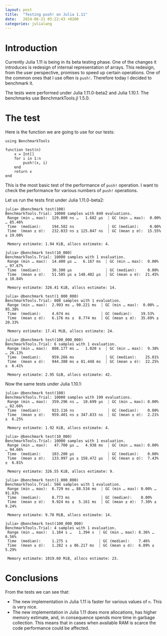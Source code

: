 ```yaml
---
layout: post
title:  "Testing push! on Julia 1.11"
date:   2024-06-21 05:22:43 +0200
categories: julialang
---
```


# Introduction

Currently Julia 1.11 is being in its beta testing phase.
One of the changes it introduces is redesign of internal representation of arrays.
This redesign, from the user perspective, promises to speed up certain operations.
One of the common ones that I use often is `push!`. Therefore today I decided to benchmark it.

The tests were performed under Julia 1.11.0-beta2 and Julia 1.10.1. The benchmarks use BenchmarkTools.jl 1.5.0.

# The test

Here is the function we are going to use for our tests:

```
using BenchmarkTools

function test(n)
    x = Int[]
    for i in 1:n
        push!(x, i)
    end
    return x
end
```

This is the most basic test of the performance of `push!` operation.
I want to check the performance for various numbers of `push!` operations.

Let us run the tests first under Julia 1.11.0-beta2:

```
julia> @benchmark test(100)
BenchmarkTools.Trial: 10000 samples with 849 evaluations.
 Range (min … max):  129.800 ns …   1.682 μs  ┊ GC (min … max):  0.00% … 85.46%
 Time  (median):     194.582 ns               ┊ GC (median):     0.00%
 Time  (mean ± σ):   232.033 ns ± 125.847 ns  ┊ GC (mean ± σ):  15.55% ± 19.08%

 Memory estimate: 1.94 KiB, allocs estimate: 4.

julia> @benchmark test(10_000)
BenchmarkTools.Trial: 10000 samples with 1 evaluation.
 Range (min … max):  14.400 μs …   6.167 ms  ┊ GC (min … max):  0.00% … 97.67%
 Time  (median):     30.300 μs               ┊ GC (median):     0.00%
 Time  (mean ± σ):   51.585 μs ± 148.402 μs  ┊ GC (mean ± σ):  21.45% ± 10.84%

 Memory estimate: 326.41 KiB, allocs estimate: 14.

julia> @benchmark test(1_000_000)
BenchmarkTools.Trial: 808 samples with 1 evaluation.
 Range (min … max):  2.993 ms … 90.221 ms  ┊ GC (min … max):  0.00% … 95.38%
 Time  (median):     4.674 ms              ┊ GC (median):    19.53%
 Time  (mean ± σ):   6.176 ms ±  8.774 ms  ┊ GC (mean ± σ):  35.69% ± 20.33%

 Memory estimate: 17.41 MiB, allocs estimate: 24.

julia> @benchmark test(100_000_000)
BenchmarkTools.Trial: 6 samples with 1 evaluation.
 Range (min … max):  808.177 ms …   1.020 s  ┊ GC (min … max):  9.38% … 26.13%
 Time  (median):     959.266 ms              ┊ GC (median):    25.01%
 Time  (mean ± σ):   944.380 ms ± 81.448 ms  ┊ GC (mean ± σ):  22.25% ±  6.41%

 Memory estimate: 2.95 GiB, allocs estimate: 42.
```

Now the same tests under Julia 1.10.1:

```
julia> @benchmark test(100)
BenchmarkTools.Trial: 10000 samples with 199 evaluations.
 Range (min … max):  359.296 ns …  10.699 μs  ┊ GC (min … max): 0.00% … 82.66%
 Time  (median):     923.116 ns               ┊ GC (median):    0.00%
 Time  (mean ± σ):   959.401 ns ± 347.833 ns  ┊ GC (mean ± σ):  2.21% ±  6.25%

 Memory estimate: 1.92 KiB, allocs estimate: 4.

julia> @benchmark test(10_000)
BenchmarkTools.Trial: 10000 samples with 1 evaluation.
 Range (min … max):   47.700 μs …   4.938 ms  ┊ GC (min … max): 0.00% … 94.66%
 Time  (median):     103.200 μs               ┊ GC (median):    0.00%
 Time  (mean ± σ):   133.997 μs ± 158.472 μs  ┊ GC (mean ± σ):  7.43% ±  6.81%

 Memory estimate: 326.55 KiB, allocs estimate: 9.

julia> @benchmark test(1_000_000)
BenchmarkTools.Trial: 504 samples with 1 evaluation.
 Range (min … max):  6.729 ms … 88.534 ms  ┊ GC (min … max): 0.00% … 91.83%
 Time  (median):     8.773 ms              ┊ GC (median):    0.00%
 Time  (mean ± σ):   9.924 ms ±  5.161 ms  ┊ GC (mean ± σ):  7.30% ±  9.24%

 Memory estimate: 9.78 MiB, allocs estimate: 14.

julia> @benchmark test(100_000_000)
BenchmarkTools.Trial: 4 samples with 1 evaluation.
 Range (min … max):  1.184 s …   1.394 s  ┊ GC (min … max): 8.36% … 6.56%
 Time  (median):     1.275 s              ┊ GC (median):    7.46%
 Time  (mean ± σ):   1.282 s ± 86.217 ms  ┊ GC (mean ± σ):  6.89% ± 5.29%

 Memory estimate: 1019.60 MiB, allocs estimate: 23.
```

# Conclusions

From the tests we can see that:

* The new implementation in Julia 1.11 is faster for various values of `n`. This is very nice.
* The new implementation in Julia 1.11 does more allocations, has higher memory estimate, and, in consequence spends more time in garbage collection. This means that in cases when available RAM is scarce the code performance could be affected.

[post]: https://bkamins.github.io/julialang/2024/06/07/probability2.html
